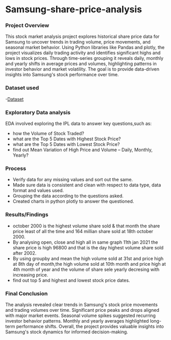 # Samsung-share-price-analysis

### Project Overview

This stock market analysis project explores historical share price data for Samsung to uncover trends in trading volume, price movements, and seasonal market behavior. Using Python libraries like Pandas and
plotly, the project visualizes daily trading activity and identifies significant highs and lows in stock prices. Through time-series grouping it reveals daily, monthly and yearly shifts
in average prices and volumes, highlighting patterns in investor behavior and market volatility. The goal is to provide data-driven insights into Samsung's stock performance over time.

### Dataset used 

-<a href="https://www.kaggle.com/datasets/mayankanand2701/samsung-stock-price-dataset">Dataset</a>

### Exploratory Data analysis
EDA involved exploring the IPL data to answer key questions,such as:

- how the Volume of Stock Traded?
- what are the Top 5 Dates with Highest Stock Price?
- what are the Top 5 Dates with Lowest Stock Price?
- find out Mean Variation of High Price and Volume – Daily, Monthly, Yearly?

### Process

- Verify data for any missing values and sort out the same.
- Made sure data is consistent and clean with respect to data type, data format and values used.
- Grouping the data according to the questions asked.
- Created charts in python plotly to answer the questioned.

### Results/Findings

- october 2000 is the highest volume share sold & that month the share price least of all the time and 164 millian
  share sold at 18th october 2000.
- By analysing open, close and high all in same graph 11th jan 2021 the share price is high 96800 and that is the
  day highest volume share sold after 2002.
- By using groupby and mean the high volume sold at 31st and price high at 8th day of month,the high volume sold at
  10th month and price high at 4th month of year and the volume of share sele yearly decresing with increasing price.
- find out top 5 and highest and lowest stock price dates.

### Final Conclusion

The analysis revealed clear trends in Samsung's stock price movements and trading volumes over time. Significant price
peaks and drops aligned with major market events. Seasonal volume spikes suggested recurring investor behavior 
patterns. Monthly and yearly averages highlighted long-term performance shifts. Overall, the project provides 
valuable insights into Samsung's stock dynamics for informed decision-making.
